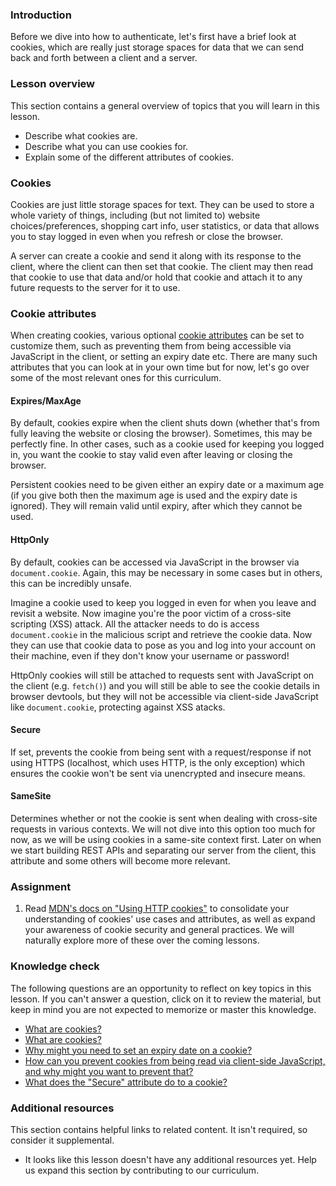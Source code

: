 ### Introduction

Before we dive into how to authenticate, let's first have a brief look at cookies, which are really just storage spaces for data that we can send back and forth between a client and a server.

### Lesson overview

This section contains a general overview of topics that you will learn in this lesson.

- Describe what cookies are.
- Describe what you can use cookies for.
- Explain some of the different attributes of cookies.

### Cookies

Cookies are just little storage spaces for text. They can be used to store a whole variety of things, including (but not limited to) website choices/preferences, shopping cart info, user statistics, or data that allows you to stay logged in even when you refresh or close the browser.

A server can create a cookie and send it along with its response to the client, where the client can then set that cookie. The client may then read that cookie to use that data and/or hold that cookie and attach it to any future requests to the server for it to use.

### Cookie attributes

When creating cookies, various optional [cookie attributes](https://developer.mozilla.org/en-US/docs/Web/HTTP/Headers/Set-Cookie#attributes) can be set to customize them, such as preventing them from being accessible via JavaScript in the client, or setting an expiry date etc. There are many such attributes that you can look at in your own time but for now, let's go over some of the most relevant ones for this curriculum.

#### Expires/MaxAge

By default, cookies expire when the client shuts down (whether that's from fully leaving the website or closing the browser). Sometimes, this may be perfectly fine. In other cases, such as a cookie used for keeping you logged in, you want the cookie to stay valid even after leaving or closing the browser.

Persistent cookies need to be given either an expiry date or a maximum age (if you give both then the maximum age is used and the expiry date is ignored). They will remain valid until expiry, after which they cannot be used.

#### HttpOnly

By default, cookies can be accessed via JavaScript in the browser via `document.cookie`. Again, this may be necessary in some cases but in others, this can be incredibly unsafe.

Imagine a cookie used to keep you logged in even for when you leave and revisit a website. Now imagine you're the poor victim of a cross-site scripting (XSS) attack. All the attacker needs to do is access `document.cookie` in the malicious script and retrieve the cookie data. Now they can use that cookie data to pose as you and log into your account on their machine, even if they don't know your username or password!

HttpOnly cookies will still be attached to requests sent with JavaScript on the client (e.g. `fetch()`) and you will still be able to see the cookie details in browser devtools, but they will not be accessible via client-side JavaScript like `document.cookie`, protecting against XSS atacks.

#### Secure

If set, prevents the cookie from being sent with a request/response if not using HTTPS (localhost, which uses HTTP, is the only exception) which ensures the cookie won't be sent via unencrypted and insecure means.

#### SameSite

Determines whether or not the cookie is sent when dealing with cross-site requests in various contexts. We will not dive into this option too much for now, as we will be using cookies in a same-site context first. Later on when we start building REST APIs and separating our server from the client, this attribute and some others will become more relevant.

### Assignment

<div class="lesson-content__panel" markdown="1">

1. Read [MDN's docs on "Using HTTP cookies"](https://developer.mozilla.org/en-US/docs/Web/HTTP/Cookies) to consolidate your understanding of cookies' use cases and attributes, as well as expand your awareness of cookie security and general practices. We will naturally explore more of these over the coming lessons.

</div>

### Knowledge check

The following questions are an opportunity to reflect on key topics in this lesson. If you can't answer a question, click on it to review the material, but keep in mind you are not expected to memorize or master this knowledge.

- [What are cookies?](#introduction)
- [What are cookies?](#introduction)
- [Why might you need to set an expiry date on a cookie?](#expiresmaxage)
- [How can you prevent cookies from being read via client-side JavaScript, and why might you want to prevent that?](#httponly)
- [What does the "Secure" attribute do to a cookie?](#secure)

### Additional resources

This section contains helpful links to related content. It isn't required, so consider it supplemental.

- It looks like this lesson doesn't have any additional resources yet. Help us expand this section by contributing to our curriculum.
